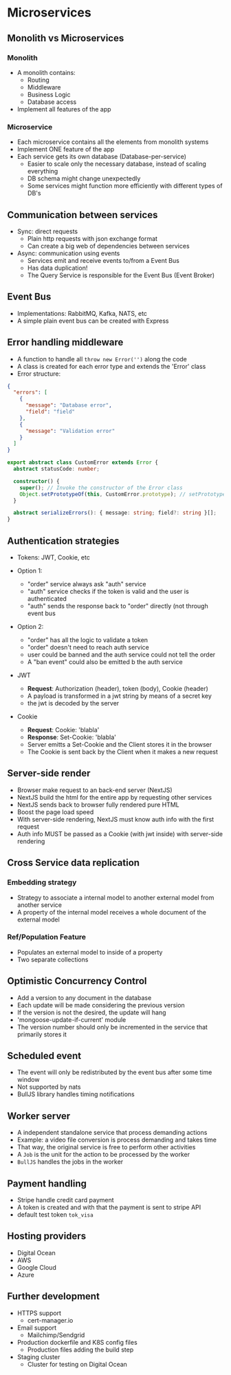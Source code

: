 # Microservices

## Monolith vs Microservices

### Monolith

- A monolith contains:
  - Routing
  - Middleware
  - Business Logic
  - Database access
- Implement all features of the app

### Microservice

- Each microservice contains all the elements from monolith systems
- Implement ONE feature of the app
- Each service gets its own database (Database-per-service)
  - Easier to scale only the necessary database, instead of scaling everything
  - DB schema might change unexpectedly
  - Some services might function more efficiently with different types of DB's

## Communication between services

- Sync: direct requests
  - Plain http requests with json exchange format
  - Can create a big web of dependencies between services
- Async: communication using events
  - Services emit and receive events to/from a Event Bus
  - Has data duplication!
  - The Query Service is responsible for the Event Bus (Event Broker)

## Event Bus

- Implementations: RabbitMQ, Kafka, NATS, etc
- A simple plain event bus can be created with Express

## Error handling middleware

- A function to handle all `throw new Error('')` along the code
- A class is created for each error type and extends the 'Error' class
- Error structure:

```json
{
  "errors": [
    {
      "message": "Database error",
      "field": "field"
    },
    {
      "message": "Validation error"
    }
  ]
}
```

```typescript
export abstract class CustomError extends Error {
  abstract statusCode: number;

  constructor() {
    super(); // Invoke the constructor of the Error class
    Object.setPrototypeOf(this, CustomError.prototype); // setPrototypeOf must be called when extending a built in class
  }

  abstract serializeErrors(): { message: string; field?: string }[];
}
```

## Authentication strategies

- Tokens: JWT, Cookie, etc

- Option 1:

  - "order" service always ask "auth" service
  - "auth" service checks if the token is valid and the user is authenticated
  - "auth" sends the response back to "order" directly (not through event bus

- Option 2:

  - "order" has all the logic to validate a token
  - "order" doesn't need to reach auth service
  - user could be banned and the auth service could not tell the order
  - A "ban event" could also be emitted b the auth service

- JWT

  - **Request**: Authorization (header), token (body), Cookie (header)
  - A payload is transformed in a jwt string by means of a secret key
  - the jwt is decoded by the server

- Cookie
  - **Request**: Cookie: 'blabla'
  - **Response**: Set-Cookie: 'blabla'
  - Server emitts a Set-Cookie and the Client stores it in the browser
  - The Cookie is sent back by the Client when it makes a new request

## Server-side render

- Browser make request to an back-end server (NextJS)
- NextJS build the html for the entire app by requesting other services
- NextJS sends back to browser fully rendered pure HTML
- Boost the page load speed
- With server-side rendering, NextJS must know auth info with the first request
- Auth info MUST be passed as a Cookie (with jwt inside) with server-side rendering

## Cross Service data replication

### Embedding strategy

- Strategy to associate a internal model to another external model from another service
- A property of the internal model receives a whole document of the external model

### Ref/Population Feature

- Populates an external model to inside of a property
- Two separate collections

## Optimistic Concurrency Control

- Add a version to any document in the database
- Each update will be made considering the previous version
- If the version is not the desired, the update will hang
- 'mongoose-update-if-current' module
- The version number should only be incremented in the service that primarily stores it

## Scheduled event

- The event will only be redistributed by the event bus after some time window
- Not supported by nats
- BullJS library handles timing notifications

## Worker server

- A independent standalone service that process demanding actions
- Example: a video file conversion is process demanding and takes time
- That way, the original service is free to perform other activities
- A `Job` is the unit for the action to be processed by the worker
- `BullJS` handles the jobs in the worker

## Payment handling

- Stripe handle credit card payment
- A token is created and with that the payment is sent to stripe API
- default test token `tok_visa`

## Hosting providers

- Digital Ocean
- AWS
- Google Cloud
- Azure

## Further development

- HTTPS support
  - cert-manager.io
- Email support
  - Mailchimp/Sendgrid
- Production dockerfile and K8S config files
  - Production files adding the build step
- Staging cluster
  - Cluster for testing on Digital Ocean
